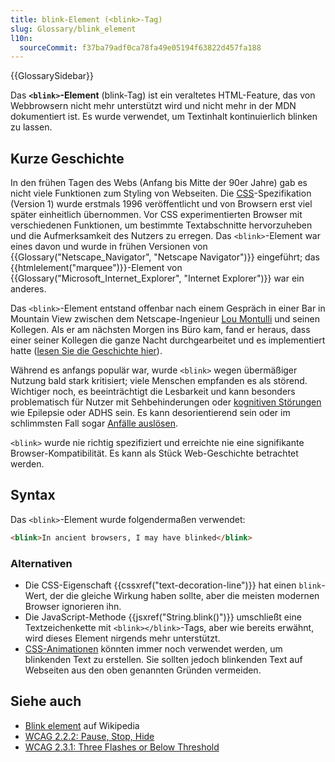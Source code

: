 ```yaml
---
title: blink-Element (<blink>-Tag)
slug: Glossary/blink_element
l10n:
  sourceCommit: f37ba79adf0ca78fa49e05194f63822d457fa188
---
```


{{GlossarySidebar}}

Das **`<blink>`-Element** (blink-Tag) ist ein veraltetes HTML-Feature, das von Webbrowsern nicht mehr unterstützt wird und nicht mehr in der MDN dokumentiert ist. Es wurde verwendet, um Textinhalt kontinuierlich blinken zu lassen.

## Kurze Geschichte

In den frühen Tagen des Webs (Anfang bis Mitte der 90er Jahre) gab es nicht viele Funktionen zum Styling von Webseiten. Die [CSS](/de/docs/Web/CSS)-Spezifikation (Version 1) wurde erstmals 1996 veröffentlicht und von Browsern erst viel später einheitlich übernommen. Vor CSS experimentierten Browser mit verschiedenen Funktionen, um bestimmte Textabschnitte hervorzuheben und die Aufmerksamkeit des Nutzers zu erregen. Das `<blink>`-Element war eines davon und wurde in frühen Versionen von {{Glossary("Netscape_Navigator", "Netscape Navigator")}} eingeführt; das {{htmlelement("marquee")}}-Element von {{Glossary("Microsoft_Internet_Explorer", "Internet Explorer")}} war ein anderes.

Das `<blink>`-Element entstand offenbar nach einem Gespräch in einer Bar in Mountain View zwischen dem Netscape-Ingenieur [Lou Montulli](https://en.wikipedia.org/wiki/Lou_Montulli) und seinen Kollegen. Als er am nächsten Morgen ins Büro kam, fand er heraus, dass einer seiner Kollegen die ganze Nacht durchgearbeitet und es implementiert hatte ([lesen Sie die Geschichte hier](https://web.archive.org/web/20220331020029/http://www.montulli.org/theoriginofthe%3Cblink%3Etag)).

Während es anfangs populär war, wurde `<blink>` wegen übermäßiger Nutzung bald stark kritisiert; viele Menschen empfanden es als störend. Wichtiger noch, es beeinträchtigt die Lesbarkeit und kann besonders problematisch für Nutzer mit Sehbehinderungen oder [kognitiven Störungen](/de/docs/Web/Accessibility/Cognitive_accessibility) wie Epilepsie oder ADHS sein. Es kann desorientierend sein oder im schlimmsten Fall sogar [Anfälle auslösen](/de/docs/Web/Accessibility/Seizure_disorders).

`<blink>` wurde nie richtig spezifiziert und erreichte nie eine signifikante Browser-Kompatibilität. Es kann als Stück Web-Geschichte betrachtet werden.

## Syntax

Das `<blink>`-Element wurde folgendermaßen verwendet:

```html example-bad
<blink>In ancient browsers, I may have blinked</blink>
```

### Alternativen

- Die CSS-Eigenschaft {{cssxref("text-decoration-line")}} hat einen `blink`-Wert, der die gleiche Wirkung haben sollte, aber die meisten modernen Browser ignorieren ihn.
- Die JavaScript-Methode {{jsxref("String.blink()")}} umschließt eine Textzeichenkette mit `<blink></blink>`-Tags, aber wie bereits erwähnt, wird dieses Element nirgends mehr unterstützt.
- [CSS-Animationen](/de/docs/Web/CSS/CSS_animations) könnten immer noch verwendet werden, um blinkenden Text zu erstellen. Sie sollten jedoch blinkenden Text auf Webseiten aus den oben genannten Gründen vermeiden.

## Siehe auch

- [Blink element](https://en.wikipedia.org/wiki/Blink_element) auf Wikipedia
- [WCAG 2.2.2: Pause, Stop, Hide](https://www.w3.org/WAI/WCAG21/Understanding/pause-stop-hide)
- [WCAG 2.3.1: Three Flashes or Below Threshold](https://www.w3.org/WAI/WCAG21/Understanding/three-flashes-or-below-threshold)
